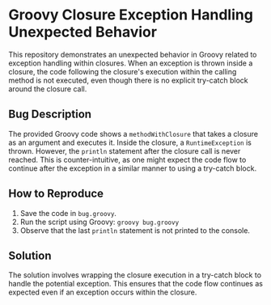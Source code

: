 # Groovy Closure Exception Handling Unexpected Behavior

This repository demonstrates an unexpected behavior in Groovy related to exception handling within closures.  When an exception is thrown inside a closure, the code following the closure's execution within the calling method is not executed, even though there is no explicit try-catch block around the closure call.

## Bug Description
The provided Groovy code shows a `methodWithClosure` that takes a closure as an argument and executes it. Inside the closure, a `RuntimeException` is thrown. However, the `println` statement after the closure call is never reached.  This is counter-intuitive, as one might expect the code flow to continue after the exception in a similar manner to using a try-catch block.

## How to Reproduce
1. Save the code in `bug.groovy`.
2. Run the script using Groovy: `groovy bug.groovy`
3. Observe that the last `println` statement is not printed to the console.

## Solution
The solution involves wrapping the closure execution in a try-catch block to handle the potential exception. This ensures that the code flow continues as expected even if an exception occurs within the closure.